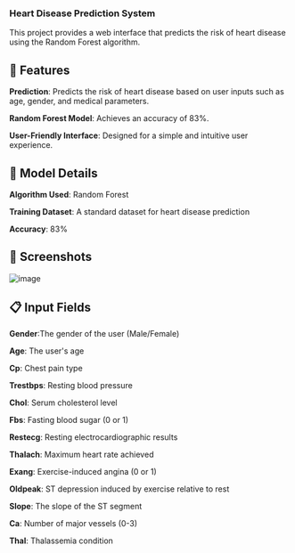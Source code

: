### Heart Disease Prediction System
This project provides a web interface that predicts the risk of heart disease using the Random Forest algorithm.


 ## 🚀 Features
**Prediction**: Predicts the risk of heart disease based on user inputs such as age, gender, and medical parameters.

**Random Forest Model**: Achieves an accuracy of 83%.

**User-Friendly Interface**: Designed for a simple and intuitive user experience.
## 🧠 Model Details
**Algorithm Used**: Random Forest

**Training Dataset**: A standard dataset for heart disease prediction

**Accuracy**: 83%
## 📸 Screenshots
![image](https://github.com/user-attachments/assets/1925d0d0-f50a-4128-90c6-461fce131cf9)
## 📋 Input Fields
**Gender**:The gender of the user (Male/Female)

**Age**: The user's age

**Cp**: Chest pain type

**Trestbps**: Resting blood pressure

**Chol**: Serum cholesterol level

**Fbs**: Fasting blood sugar (0 or 1)

**Restecg**: Resting electrocardiographic results

**Thalach**: Maximum heart rate achieved

**Exang**: Exercise-induced angina (0 or 1)

**Oldpeak**: ST depression induced by exercise relative to rest

**Slope**: The slope of the ST segment

**Ca**: Number of major vessels (0-3)

**Thal**: Thalassemia condition
